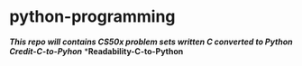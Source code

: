 # python-programming


***This repo will contains CS50x problem sets written C converted to Python***
***​Credit-C-to-Pyhon***
***Readability-C-to-Python**
